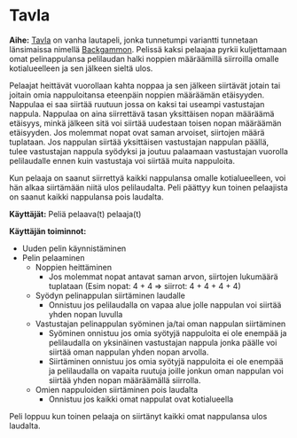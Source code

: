 # Tavla

**Aihe:** [Tavla](https://en.wikipedia.org/wiki/Tavla) on vanha lautapeli, jonka tunnetumpi variantti tunnetaan länsimaissa nimellä [Backgammon](https://en.wikipedia.org/wiki/Backgammon). Pelissä kaksi pelaajaa pyrkii kuljettamaan omat pelinappulansa pelilaudan halki noppien määräämillä siirroilla omalle kotialueelleen ja sen jälkeen sieltä ulos.

Pelaajat heittävät vuorollaan kahta noppaa ja sen jälkeen siirtävät jotain tai joitain omia nappuloitansa eteenpäin noppien määräämän etäisyyden. Nappulaa ei saa siirtää ruutuun jossa on kaksi tai useampi vastustajan nappula. Nappulaa on aina siirrettävä tasan yksittäisen nopan määräämä etäisyys, minkä jälkeen sitä voi siirtää uudestaan toisen nopan määräämän etäisyyden. Jos molemmat nopat ovat saman arvoiset, siirtojen määrä tuplataan. Jos nappulan siirtää yksittäisen vastustajan nappulan päällä, tulee vastustajan nappula syödyksi ja joutuu palaamaan vastustajan vuorolla pelilaudalle ennen kuin vastustaja voi siirtää muita nappuloita.

Kun pelaaja on saanut siirrettyä kaikki nappulansa omalle kotialueelleen, voi hän alkaa siirtämään niitä ulos pelilaudalta. Peli päättyy kun toinen pelaajista on saanut kaikki nappulansa pois laudalta.

**Käyttäjät:** Peliä pelaava(t) pelaaja(t)

**Käyttäjän toiminnot:**

- Uuden pelin käynnistäminen
- Pelin pelaaminen
  - Noppien heittäminen
    - Jos molemmat nopat antavat saman arvon, siirtojen lukumäärä tuplataan (Esim nopat: 4 + 4 => siirrot: 4 + 4 + 4 + 4)
  - Syödyn pelinappulan siirtäminen laudalle
    - Onnistuu jos pelilaudalla on vapaa alue jolle nappulan voi siirtää yhden nopan luvulla
  - Vastustajan pelinappulan syöminen ja/tai oman nappulan siirtäminen
    - Syöminen onnistuu jos omia syötyjä nappuloita ei ole enempää ja pelilaudalla on yksinäinen vastustajan nappula jonka päälle voi siirtää oman nappulan yhden nopan arvolla.
    - Siirtäminen onnistuu jos omia syötyjä nappuloita ei ole enempää ja pelilaudalla on vapaita ruutuja joille jonkun oman nappulan voi siirtää yhden nopan määräämällä siirrolla.
  - Omien nappuloiden siirtäminen pois laudalta
    - Onnistuu jos kaikki omat nappulat ovat kotialueella

Peli loppuu kun toinen pelaaja on siirtänyt kaikki omat nappulansa ulos laudalta.
